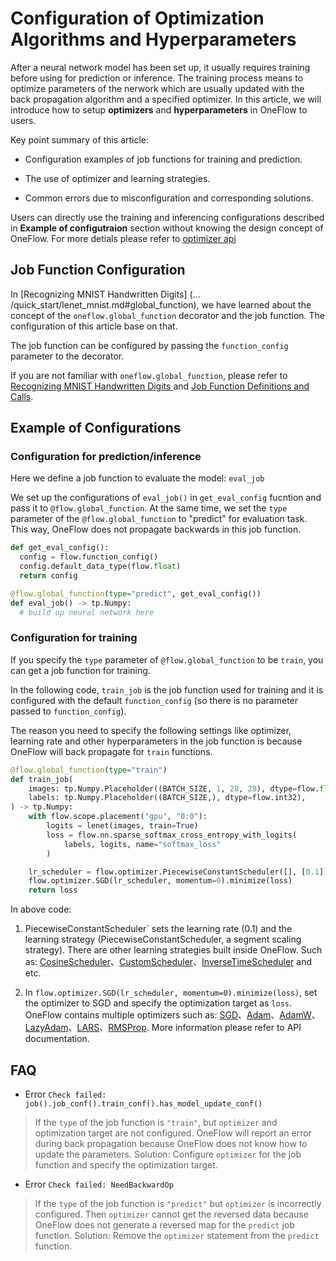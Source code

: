 # Configuration of Optimization Algorithms and Hyperparameters 

After a neural network model has been set up, it usually requires training before using for prediction or inference. The training process means to optimize parameters of the nerwork which are usually updated with the back propagation algorithm and a specified optimizer. In this article, we will introduce how to setup **optimizers** and **hyperparameters** in OneFlow to users.


Key point summary of this article:

- Configuration examples of job functions for training and prediction.

- The use of optimizer and learning strategies.

- Common errors due to misconfiguration and corresponding solutions.

Users can directly use the training and inferencing configurations described in **Example of configutraion** section without knowing the design concept of OneFlow. For more detials please refer to [optimizer api](https://oneflow-api.readthedocs.io/en/latest/optimizer.html)

## Job Function Configuration

In [Recognizing MNIST Handwritten Digits] (... /quick_start/lenet_mnist.md#global_function), we have learned about the concept of the `oneflow.global_function` decorator and the job function. The configuration of this article base on that.

The job function can be configured by passing the `function_config` parameter to the decorator.

If you are not familiar with `oneflow.global_function`, please refer to [Recognizing MNIST Handwritten Digits ](../quick_start/lenet_mnist.md#global_function) and [Job Function Definitions and Calls](../extended_topics/job_function_define_call.md).



## Example of Configurations

### Configuration for prediction/inference

Here we define a job function to evaluate the model: `eval_job`

We set up the configurations of `eval_job()` in `get_eval_config` fucntion and pass it to `@flow.global_function`. At the same time, we set the `type` parameter of the `@flow.global_function` to "predict" for evaluation task. This way, OneFlow does not propagate backwards in this job function.


```python
def get_eval_config():
  config = flow.function_config()
  config.default_data_type(flow.float)
  return config

@flow.global_function(type="predict", get_eval_config())
def eval_job() -> tp.Numpy:
  # build up neural network here
```

### Configuration for training

If you specify the `type` parameter of `@flow.global_function` to be `train`, you can get a job function for training.

In the following code, `train_job` is the job function used for training and it is configured with the default `function_config` (so there is no parameter passed to `function_config`).

The reason you need to specify the following settings like optimizer, learning rate and other hyperparameters in the job function is because OneFlow will back propagate for `train` functions.

```python
@flow.global_function(type="train")
def train_job(
    images: tp.Numpy.Placeholder((BATCH_SIZE, 1, 28, 28), dtype=flow.float),
    labels: tp.Numpy.Placeholder((BATCH_SIZE,), dtype=flow.int32),
) -> tp.Numpy:
    with flow.scope.placement("gpu", "0:0"):
        logits = lenet(images, train=True)
        loss = flow.nn.sparse_softmax_cross_entropy_with_logits(
            labels, logits, name="softmax_loss"
        )

    lr_scheduler = flow.optimizer.PiecewiseConstantScheduler([], [0.1])
    flow.optimizer.SGD(lr_scheduler, momentum=0).minimize(loss)
    return loss
```
In above code:

1. PiecewiseConstantScheduler` sets the learning rate (0.1) and the learning strategy (PiecewiseConstantScheduler, a segment scaling strategy). There are other learning strategies built inside OneFlow. Such as: [CosineScheduler](https://oneflow.readthedocs.io/en/master/optimizer.html#oneflow.optimizer.CosineScheduler)、[CustomScheduler](https://oneflow.readthedocs.io/en/master/optimizer.html#oneflow.optimizer.CustomScheduler)、[InverseTimeScheduler](https://oneflow.readthedocs.io/en/master/optimizer.html#oneflow.optimizer.InverseTimeScheduler) and etc.

2. In  `flow.optimizer.SGD(lr_scheduler, momentum=0).minimize(loss)`, set the optimizer to SGD and specify the optimization target as `loss`. OneFlow contains multiple optimizers such as: [SGD](https://oneflow.readthedocs.io/en/master/optimizer.html#oneflow.optimizer.SGD)、[Adam](https://oneflow.readthedocs.io/en/master/optimizer.html#oneflow.optimizer.Adam)、[AdamW](https://oneflow.readthedocs.io/en/master/optimizer.html#oneflow.optimizer.AdamW)、[LazyAdam](https://oneflow.readthedocs.io/en/master/optimizer.html#oneflow.optimizer.LazyAdam)、[LARS](https://oneflow.readthedocs.io/en/master/optimizer.html#oneflow.optimizer.LARS)、[RMSProp](https://oneflow.readthedocs.io/en/master/optimizer.html#oneflow.optimizer.RMSProp). More information please refer to API documentation.

## FAQ

- Error `Check failed: job().job_conf().train_conf().has_model_update_conf()`

> If the `type` of the job function is `"train"`, but `optimizer` and optimization target are not configured. OneFlow will report an error during back propagation because OneFlow does not know how to update the parameters. 
Solution: Configure `optimizer` for the job function and specify the optimization target.

- Error `Check failed: NeedBackwardOp`

> If the `type` of the job function is `"predict"` but `optimizer` is incorrectly configured. Then `optimizer` cannot get the reversed data because OneFlow does not generate a reversed map for the `predict` job function. 
Solution: Remove the `optimizer` statement from the `predict` function.
